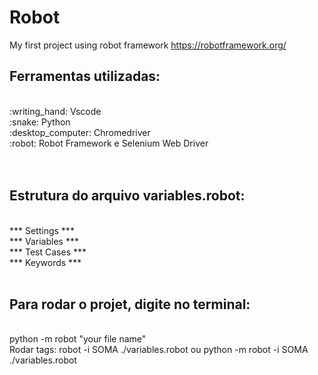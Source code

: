 # Robot
My first project using robot framework https://robotframework.org/

## Ferramentas utilizadas:
<br>
:writing_hand: Vscode <br>
:snake: Python <br>
:desktop_computer: Chromedriver <br>
:robot: Robot Framework e Selenium Web Driver <br>
<br>
<br>

## Estrutura do arquivo variables.robot: 
<br>
*** Settings ***
<br>
*** Variables ***
<br>
*** Test Cases ***
<br>
*** Keywords ***
<br>
<br>

## Para rodar o projet, digite no terminal:
<br>
 python -m robot "your file name"
 <br>
 Rodar tags:  robot -i SOMA ./variables.robot ou python -m robot -i SOMA ./variables.robot